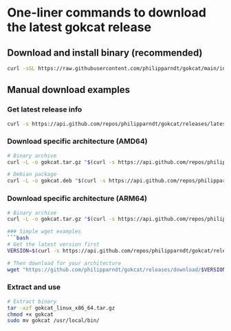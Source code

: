 # One-liner commands to download the latest gokcat release

## Download and install binary (recommended)
```bash
curl -sSL https://raw.githubusercontent.com/philipparndt/gokcat/main/install.sh | bash
```

## Manual download examples

### Get latest release info
```bash
curl -s https://api.github.com/repos/philipparndt/gokcat/releases/latest | grep browser_download_url
```

### Download specific architecture (AMD64)
```bash
# Binary archive
curl -L -o gokcat.tar.gz "$(curl -s https://api.github.com/repos/philipparndt/gokcat/releases/latest | grep browser_download_url | grep linux_x86_64 | grep tar.gz | cut -d '"' -f 4)"

# Debian package
curl -L -o gokcat.deb "$(curl -s https://api.github.com/repos/philipparndt/gokcat/releases/latest | grep browser_download_url | grep linux_amd64 | grep deb | cut -d '"' -f 4)"
```

### Download specific architecture (ARM64)
```bash
# Binary archive
curl -L -o gokcat.tar.gz "$(curl -s https://api.github.com/repos/philipparndt/gokcat/releases/latest | grep browser_download_url | grep linux_arm64 | grep tar.gz | cut -d '"' -f 4)"

### Simple wget examples
```bash
# Get the latest version first
VERSION=$(curl -s https://api.github.com/repos/philipparndt/gokcat/releases/latest | grep tag_name | cut -d '"' -f 4)

# Then download for your architecture
wget "https://github.com/philipparndt/gokcat/releases/download/$VERSION/gokcat_linux_x86_64.tar.gz"
```

### Extract and use
```bash
# Extract binary
tar -xzf gokcat_linux_x86_64.tar.gz
chmod +x gokcat
sudo mv gokcat /usr/local/bin/
```
